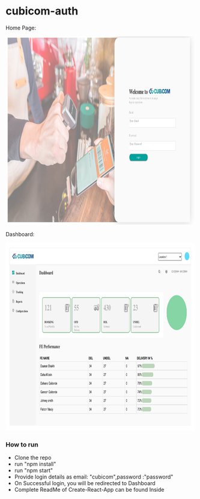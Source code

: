 # cubicom-auth

<p align = center>
  <p>Home Page:<p>
  <img src="Cubicom-1.png"  width="900px" height="500px">
<p>
 <p align = center>
  <p>Dashboard:<p>
  <img src="cubicom-3.png"  width="900px" height="500px">
<p>

### How to run
* Clone the repo
* run "npm install"
* run "npm start"
* Provide login details as email: "cubicom",password :"password"
* On Successful login, you will be redirected to Dashboard
* Complete ReadMe of Create-React-App can be found Inside



